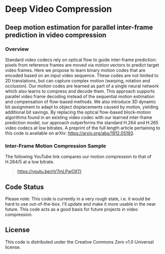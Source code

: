 # Deep Video Compression
## Deep motion estimation for parallel inter-frame prediction in video compression
### Overview
Standard video codecs rely on optical flow to guide inter-frame prediction: 
pixels from reference frames are moved via motion vectors to predict target video frames. 
Here we propose to learn binary motion codes that are encoded based on an input video sequence. 
These codes are not limited to 2D translations, but can capture complex motion (warping, rotation and occlusion). 
Our motion codes are learned as part of a single neural network which also learns to compress and decode them. 
This approach supports parallel video frame decoding instead of the sequential motion estimation 
and compensation of flow-based methods. 
We also introduce 3D dynamic bit assignment to adapt to object displacements caused by motion, 
yielding additional bit savings. 
By replacing the optical flow-based block-motion algorithms found in an existing video codec with our learned inter-frame prediction model, our approach outperforms the standard H.264 and H.265 video codecs at low bitrates.
A preprint of the full length article pertaining to this code is available on arXiv: https://arxiv.org/abs/1912.05193.
### Inter-Frame Motion Compression Sample
The following YouTube link compares our motion compression to that of H.264/5 at a low bitrate.
> https://youtu.be/nV7mLPwOXTI

## Code Status
Please note: This code is currently in a very rough state, 
i.e. it would be hard to use out-of-the-box. 
I'll update and make it more usable in the near future.
This code acts as a good basis for future projects in video compression.

## License
This code is distributed under the Creative Commons Zero v1.0 Universal license.
